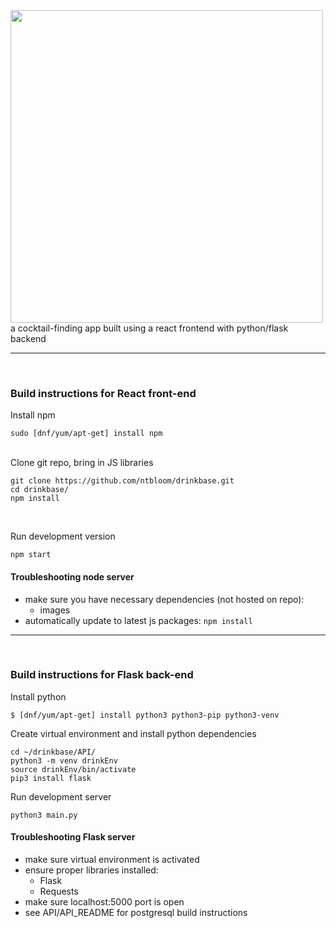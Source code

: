 
<img src=http://ntbloom.com/static/media/drinkBaseWhite.9345f238.png width=500>
a cocktail-finding app built using a react frontend with python/flask backend

---

<br/>

### Build instructions for React front-end

Install npm

```
sudo [dnf/yum/apt-get] install npm
```
<br/>
Clone git repo, bring in JS libraries

```
git clone https://github.com/ntbloom/drinkbase.git
cd drinkbase/
npm install
```

<br/>

Run development version 

```
npm start
```


#### Troubleshooting node server
* make sure you have necessary dependencies (not hosted on repo):
  * images
* automatically update to latest js packages:
```npm install ```

---

<br/>

### Build instructions for Flask back-end

Install python

```
$ [dnf/yum/apt-get] install python3 python3-pip python3-venv
```

Create virtual environment and install python dependencies

```
cd ~/drinkbase/API/
python3 -m venv drinkEnv
source drinkEnv/bin/activate
pip3 install flask
```

Run development server

```
python3 main.py
```

#### Troubleshooting Flask server
* make sure virtual environment is activated
* ensure proper libraries installed:
  * Flask
  * Requests
* make sure localhost:5000 port is open
* see API/API_README for postgresql build instructions
